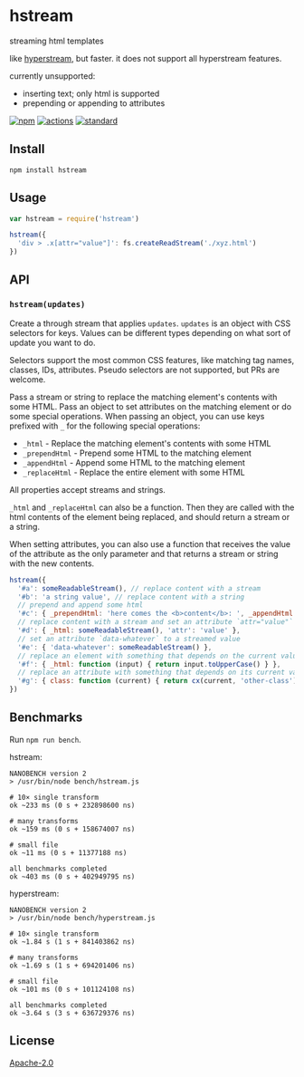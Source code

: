 # hstream

streaming html templates

like [hyperstream](https://github.com/substack/hyperstream), but faster. it does not support all hyperstream features.

currently unsupported:

 - inserting text; only html is supported
 - prepending or appending to attributes

[![npm][npm-image]][npm-url]
[![actions][actions-image]][actions-url]
[![standard][standard-image]][standard-url]

[npm-image]: https://img.shields.io/npm/v/hstream.svg?style=flat-square
[npm-url]: https://www.npmjs.com/package/hstream
[actions-image]: https://github.com/stackhtml/hstream/workflows/CI/badge.svg
[actions-url]: https://github.com/stackhtml/hstream/actions?query=workflow%3ACI
[standard-image]: https://img.shields.io/badge/code%20style-standard-brightgreen.svg?style=flat-square
[standard-url]: http://npm.im/standard

## Install

```
npm install hstream
```

## Usage

```js
var hstream = require('hstream')

hstream({
  'div > .x[attr="value"]': fs.createReadStream('./xyz.html')
})
```

## API

### `hstream(updates)`

Create a through stream that applies `updates`. `updates` is an object with CSS
selectors for keys. Values can be different types depending on what sort of
update you want to do.

Selectors support the most common CSS features, like matching tag names,
classes, IDs, attributes. Pseudo selectors are not supported, but PRs are
welcome.

Pass a stream or string to replace the matching element's contents with some
HTML. Pass an object to set attributes on the matching element or do some
special operations. When passing an object, you can use keys prefixed with `_`
for the following special operations:

 - `_html` - Replace the matching element's contents with some HTML
 - `_prependHtml` - Prepend some HTML to the matching element
 - `_appendHtml` - Append some HTML to the matching element
 - `_replaceHtml` - Replace the entire element with some HTML

All properties accept streams and strings.

`_html` and `_replaceHtml` can also be a function. Then they are called with
the html contents of the element being replaced, and should return a stream or
a string.

When setting attributes, you can also use a function that receives the value of
the attribute as the only parameter and that returns a stream or string with
the new contents.

```js
hstream({
  '#a': someReadableStream(), // replace content with a stream
  '#b': 'a string value', // replace content with a string
  // prepend and append some html
  '#c': { _prependHtml: 'here comes the <b>content</b>: ', _appendHtml: ' …that\'s all folks!' },
  // replace content with a stream and set an attribute `attr="value"`
  '#d': { _html: someReadableStream(), 'attr': 'value' },
  // set an attribute `data-whatever` to a streamed value
  '#e': { 'data-whatever': someReadableStream() },
  // replace an element with something that depends on the current value
  '#f': { _html: function (input) { return input.toUpperCase() } },
  // replace an attribute with something that depends on its current value
  '#g': { class: function (current) { return cx(current, 'other-class') } }
})
```

## Benchmarks

Run `npm run bench`.

hstream:

```
NANOBENCH version 2
> /usr/bin/node bench/hstream.js

# 10× single transform
ok ~233 ms (0 s + 232898600 ns)

# many transforms
ok ~159 ms (0 s + 158674007 ns)

# small file
ok ~11 ms (0 s + 11377188 ns)

all benchmarks completed
ok ~403 ms (0 s + 402949795 ns)
```

hyperstream:

```
NANOBENCH version 2
> /usr/bin/node bench/hyperstream.js

# 10× single transform
ok ~1.84 s (1 s + 841403862 ns)

# many transforms
ok ~1.69 s (1 s + 694201406 ns)

# small file
ok ~101 ms (0 s + 101124108 ns)

all benchmarks completed
ok ~3.64 s (3 s + 636729376 ns)
```

## License

[Apache-2.0](LICENSE.md)
